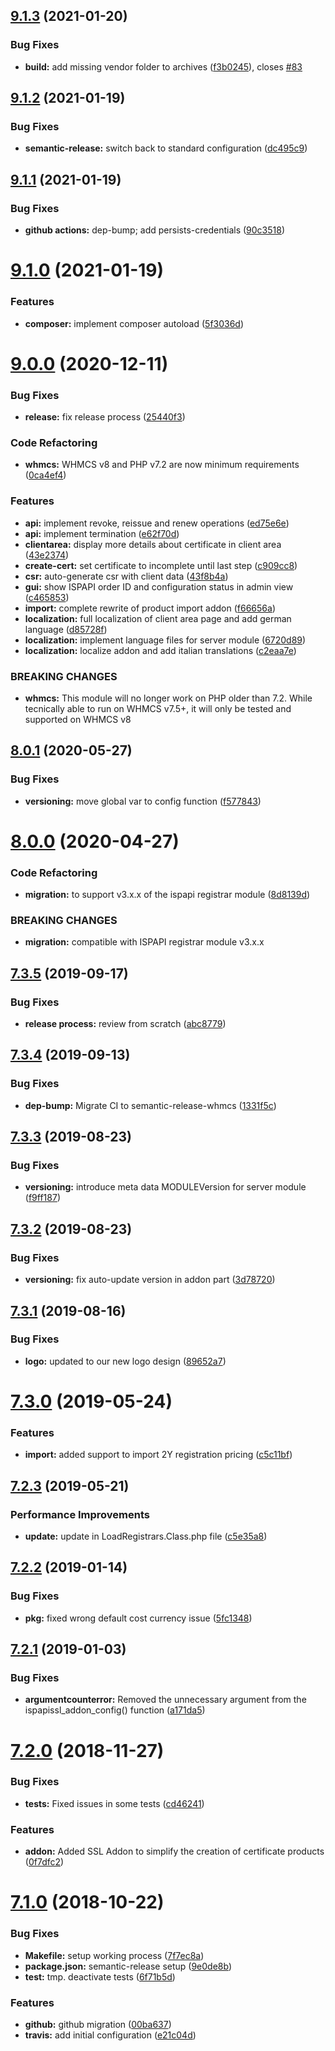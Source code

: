 ## [9.1.3](https://github.com/hexonet/whmcs-ispapi-ssl/compare/v9.1.2...v9.1.3) (2021-01-20)


### Bug Fixes

* **build:** add missing vendor folder to archives ([f3b0245](https://github.com/hexonet/whmcs-ispapi-ssl/commit/f3b02453c89a4b099839fdc35996c8c1bf629ef5)), closes [#83](https://github.com/hexonet/whmcs-ispapi-ssl/issues/83)

## [9.1.2](https://github.com/hexonet/whmcs-ispapi-ssl/compare/v9.1.1...v9.1.2) (2021-01-19)


### Bug Fixes

* **semantic-release:** switch back to standard configuration ([dc495c9](https://github.com/hexonet/whmcs-ispapi-ssl/commit/dc495c9da351c9a713881b8b2a8a518e20f8a521))

## [9.1.1](https://github.com/hexonet/whmcs-ispapi-ssl/compare/v9.1.0...v9.1.1) (2021-01-19)


### Bug Fixes

* **github actions:** dep-bump; add persists-credentials ([90c3518](https://github.com/hexonet/whmcs-ispapi-ssl/commit/90c351845f492803767aaf39602d41ad4dcbc3a9))

# [9.1.0](https://github.com/hexonet/whmcs-ispapi-ssl/compare/v9.0.0...v9.1.0) (2021-01-19)


### Features

* **composer:** implement composer autoload ([5f3036d](https://github.com/hexonet/whmcs-ispapi-ssl/commit/5f3036d8009d5ed24b79296e62079c9c78a3fe64))

# [9.0.0](https://github.com/hexonet/whmcs-ispapi-ssl/compare/v8.0.1...v9.0.0) (2020-12-11)


### Bug Fixes

* **release:** fix release process ([25440f3](https://github.com/hexonet/whmcs-ispapi-ssl/commit/25440f37c05148fc3e3c1f5e903d0e99c5738b50))


### Code Refactoring

* **whmcs:** WHMCS v8 and PHP v7.2 are now minimum requirements ([0ca4ef4](https://github.com/hexonet/whmcs-ispapi-ssl/commit/0ca4ef4825b4ff159dff5714abdbb9cfc7ac0d71))


### Features

* **api:** implement revoke, reissue and renew operations ([ed75e6e](https://github.com/hexonet/whmcs-ispapi-ssl/commit/ed75e6e1bddad70d0d37d35d3e900bc8e087d958))
* **api:** implement termination ([e62f70d](https://github.com/hexonet/whmcs-ispapi-ssl/commit/e62f70dc2d75f1a8076a3e2a3cde815a3a9696ca))
* **clientarea:** display more details about certificate in client area ([43e2374](https://github.com/hexonet/whmcs-ispapi-ssl/commit/43e2374aa7bb2f3a992f83e1928dca5df2bfd1d8))
* **create-cert:** set certificate to incomplete until last step ([c909cc8](https://github.com/hexonet/whmcs-ispapi-ssl/commit/c909cc850610bcd8f34be77ff78e32ea3ecf9d03))
* **csr:** auto-generate csr with client data ([43f8b4a](https://github.com/hexonet/whmcs-ispapi-ssl/commit/43f8b4a80620f514d66a40761c88617129a9d438))
* **gui:** show ISPAPI order ID and configuration status in admin view ([c465853](https://github.com/hexonet/whmcs-ispapi-ssl/commit/c465853381ee6727a5d0dfc62019044e775c34c7))
* **import:** complete rewrite of product import addon ([f66656a](https://github.com/hexonet/whmcs-ispapi-ssl/commit/f66656af5acc1d7127e93671f0cfc9d3dccbb4c8))
* **localization:** full localization of client area page and add german language ([d85728f](https://github.com/hexonet/whmcs-ispapi-ssl/commit/d85728f2b70008d0b2e6524b75ecd7fa92983dea))
* **localization:** implement language files for server module ([6720d89](https://github.com/hexonet/whmcs-ispapi-ssl/commit/6720d899f5a3b32cc23eb2fa06107be740d9a470))
* **localization:** localize addon and add italian translations ([c2eaa7e](https://github.com/hexonet/whmcs-ispapi-ssl/commit/c2eaa7e30fa6ab84c30e390e14579aab4b152eca))


### BREAKING CHANGES

* **whmcs:** This module will no longer work on PHP older than 7.2. While tecnically able to run
on WHMCS v7.5+, it will only be tested and supported on WHMCS v8

## [8.0.1](https://github.com/hexonet/whmcs-ispapi-ssl/compare/v8.0.0...v8.0.1) (2020-05-27)


### Bug Fixes

* **versioning:** move global var to config function ([f577843](https://github.com/hexonet/whmcs-ispapi-ssl/commit/f577843153371b897730ae47050072bb10243857))

# [8.0.0](https://github.com/hexonet/whmcs-ispapi-ssl/compare/v7.3.5...v8.0.0) (2020-04-27)


### Code Refactoring

* **migration:** to support v3.x.x of the ispapi registrar module ([8d8139d](https://github.com/hexonet/whmcs-ispapi-ssl/commit/8d8139ddb9129099c1247fe5b8026f261896ad04))


### BREAKING CHANGES

* **migration:** compatible with ISPAPI registrar module v3.x.x

## [7.3.5](https://github.com/hexonet/whmcs-ispapi-ssl/compare/v7.3.4...v7.3.5) (2019-09-17)


### Bug Fixes

* **release process:** review from scratch ([abc8779](https://github.com/hexonet/whmcs-ispapi-ssl/commit/abc8779))

## [7.3.4](https://github.com/hexonet/whmcs-ispapi-ssl/compare/v7.3.3...v7.3.4) (2019-09-13)


### Bug Fixes

* **dep-bump:** Migrate CI to semantic-release-whmcs ([1331f5c](https://github.com/hexonet/whmcs-ispapi-ssl/commit/1331f5c))

## [7.3.3](https://github.com/hexonet/whmcs-ispapi-ssl/compare/v7.3.2...v7.3.3) (2019-08-23)


### Bug Fixes

* **versioning:** introduce meta data MODULEVersion for server module ([f9ff187](https://github.com/hexonet/whmcs-ispapi-ssl/commit/f9ff187))

## [7.3.2](https://github.com/hexonet/whmcs-ispapi-ssl/compare/v7.3.1...v7.3.2) (2019-08-23)


### Bug Fixes

* **versioning:** fix auto-update version in addon part ([3d78720](https://github.com/hexonet/whmcs-ispapi-ssl/commit/3d78720))

## [7.3.1](https://github.com/hexonet/whmcs-ispapi-ssl/compare/v7.3.0...v7.3.1) (2019-08-16)


### Bug Fixes

* **logo:** updated to our new logo design ([89652a7](https://github.com/hexonet/whmcs-ispapi-ssl/commit/89652a7))

# [7.3.0](https://github.com/hexonet/whmcs-ispapi-ssl/compare/v7.2.3...v7.3.0) (2019-05-24)


### Features

* **import:** added support to import 2Y registration pricing ([c5c11bf](https://github.com/hexonet/whmcs-ispapi-ssl/commit/c5c11bf))

## [7.2.3](https://github.com/hexonet/whmcs-ispapi-ssl/compare/v7.2.2...v7.2.3) (2019-05-21)


### Performance Improvements

* **update:** update in LoadRegistrars.Class.php file ([c5e35a8](https://github.com/hexonet/whmcs-ispapi-ssl/commit/c5e35a8))

## [7.2.2](https://github.com/hexonet/whmcs-ispapi-ssl/compare/v7.2.1...v7.2.2) (2019-01-14)


### Bug Fixes

* **pkg:** fixed wrong default cost currency issue ([5fc1348](https://github.com/hexonet/whmcs-ispapi-ssl/commit/5fc1348))

## [7.2.1](https://github.com/hexonet/whmcs-ispapi-ssl/compare/v7.2.0...v7.2.1) (2019-01-03)


### Bug Fixes

* **argumentcounterror:** Removed the unnecessary argument from the ispapissl_addon_config() function ([a171da5](https://github.com/hexonet/whmcs-ispapi-ssl/commit/a171da5))

# [7.2.0](https://github.com/hexonet/whmcs-ispapi-ssl/compare/v7.1.0...v7.2.0) (2018-11-27)


### Bug Fixes

* **tests:** Fixed issues in some tests ([cd46241](https://github.com/hexonet/whmcs-ispapi-ssl/commit/cd46241))


### Features

* **addon:** Added SSL Addon to simplify the creation of certificate products ([0f7dfc2](https://github.com/hexonet/whmcs-ispapi-ssl/commit/0f7dfc2))

# [7.1.0](https://github.com/hexonet/whmcs-ispapi-ssl/compare/v7.0.0...v7.1.0) (2018-10-22)


### Bug Fixes

* **Makefile:** setup working process ([7f7ec8a](https://github.com/hexonet/whmcs-ispapi-ssl/commit/7f7ec8a))
* **package.json:** semantic-release setup ([9e0de8b](https://github.com/hexonet/whmcs-ispapi-ssl/commit/9e0de8b))
* **test:** tmp. deactivate tests ([6f71b5d](https://github.com/hexonet/whmcs-ispapi-ssl/commit/6f71b5d))


### Features

* **github:** github migration ([00ba637](https://github.com/hexonet/whmcs-ispapi-ssl/commit/00ba637))
* **travis:** add initial configuration ([e21c04d](https://github.com/hexonet/whmcs-ispapi-ssl/commit/e21c04d))
